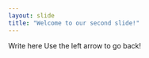 ```yaml
---
layout: slide
title: "Welcome to our second slide!"
---
```

Write here
Use the left arrow to go back!
